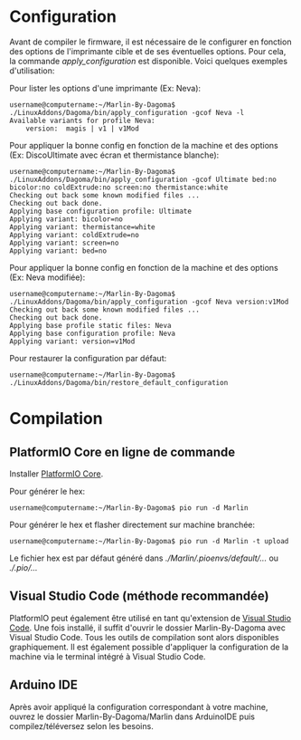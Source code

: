 # Configuration

Avant de compiler le firmware, il est nécessaire de le configurer en fonction des options de l'imprimante cible et de ses éventuelles options. Pour cela, la commande *apply_configuration* est disponible. Voici quelques exemples d'utilisation:

Pour lister les options d'une imprimante (Ex: Neva):
```console
username@computername:~/Marlin-By-Dagoma$ ./LinuxAddons/Dagoma/bin/apply_configuration -gcof Neva -l
Available variants for profile Neva:
    version:  magis | v1 | v1Mod
```

Pour appliquer la bonne config en fonction de la machine et des options (Ex: DiscoUltimate avec écran et thermistance blanche):
```console
username@computername:~/Marlin-By-Dagoma$ ./LinuxAddons/Dagoma/bin/apply_configuration -gcof Ultimate bed:no bicolor:no coldExtrude:no screen:no thermistance:white
Checking out back some known modified files ...
Checking out back done.
Applying base configuration profile: Ultimate
Applying variant: bicolor=no
Applying variant: thermistance=white
Applying variant: coldExtrude=no
Applying variant: screen=no
Applying variant: bed=no
```

Pour appliquer la bonne config en fonction de la machine et des options (Ex: Neva modifiée):
```console
username@computername:~/Marlin-By-Dagoma$ ./LinuxAddons/Dagoma/bin/apply_configuration -gcof Neva version:v1Mod
Checking out back some known modified files ...
Checking out back done.
Applying base profile static files: Neva
Applying base configuration profile: Neva
Applying variant: version=v1Mod
```

Pour restaurer la configuration par défaut:
```console
username@computername:~/Marlin-By-Dagoma$ ./LinuxAddons/Dagoma/bin/restore_default_configuration
```

# Compilation

## PlatformIO Core en ligne de commande

Installer [PlatformIO Core](http://docs.platformio.org/en/stable/installation.html).

Pour générer le hex:
```console
username@computername:~/Marlin-By-Dagoma$ pio run -d Marlin
```

Pour générer le hex et flasher directement sur machine branchée:
```console
username@computername:~/Marlin-By-Dagoma$ pio run -d Marlin -t upload
```

Le fichier hex est par défaut généré dans *./Marlin/.pioenvs/default/...* ou *./.pio/...*

## Visual Studio Code (méthode recommandée)

PlatformIO peut également être utilisé en tant qu'extension de [Visual Studio Code](https://code.visualstudio.com/).
Une fois installé, il suffit d'ouvrir le dossier Marlin-By-Dagoma avec Visual Studio Code. Tous les outils de compilation sont alors disponibles graphiquement. Il est également possible d'appliquer la configuration de la machine via le terminal intégré à Visual Studio Code.


## Arduino IDE

Après avoir appliqué la configuration correspondant à votre machine, ouvrez le dossier Marlin-By-Dagoma/Marlin dans ArduinoIDE puis compilez/téléversez selon les besoins.
